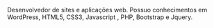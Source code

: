 Desenvolvedor de sites e aplicações web. Possuo conhecimentos em WordPress, HTML5, CSS3, Javascript , PHP, Bootstrap e Jquery.

